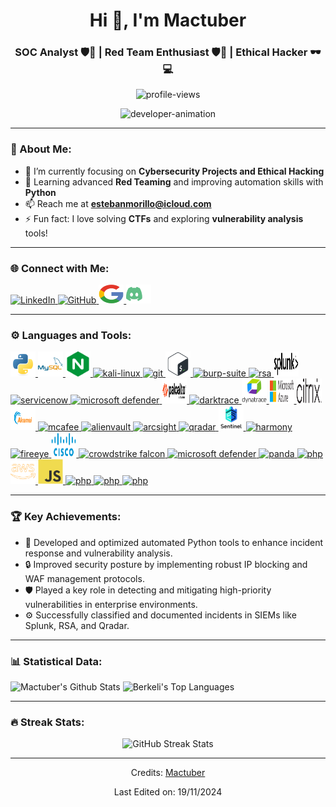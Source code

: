 <h1 align="center">Hi 👋, I'm Mactuber</h1>
<h3 align="center">SOC Analyst 🛡️🔵 | Red Team Enthusiast 🛡️🔴 | Ethical Hacker 🕶️💻</h3>

<p align="center">
  <img src="https://komarev.com/ghpvc/?username=esteban-castillo&label=Profile%20views&color=0e75b6&style=flat" alt="profile-views" />
</p>

<p align="center">
  <img src="https://github.com/Adam-pw/Adam-pw/blob/main/animation_500_kxa883sd.gif" alt="developer-animation" width="300"/>
</p>

---

### 🌟 About Me:

- 🔭 I’m currently focusing on **Cybersecurity Projects and Ethical Hacking**  
- 🌱 Learning advanced **Red Teaming** and improving automation skills with **Python**  
- 📫 Reach me at **estebanmorillo@icloud.com**  
- ⚡ Fun fact: I love solving **CTFs** and exploring **vulnerability analysis** tools!  

---

### 🌐 Connect with Me:

<p align="left">
  <a href="https://www.linkedin.com/in/jerem%C3%ADas-esteban-castillo-morillo-811806231/" target="blank">
    <img src="https://raw.githubusercontent.com/rahuldkjain/github-profile-readme-generator/master/src/images/icons/Social/linked-in-alt.svg" alt="LinkedIn" height="30" width="40" />
  </a>
  <a href="https://github.com/Mactuber" target="blank">
    <img src="https://raw.githubusercontent.com/rahuldkjain/github-profile-readme-generator/master/src/images/icons/Social/github.svg" alt="GitHub" height="30" width="40" />
  </a>
  <a href="https://sites.google.com/view/jeremias-esteban-castillo/inicio" target="blank">
    <img src="https://raw.githubusercontent.com/devicons/devicon/master/icons/google/google-original.svg" alt="Google Site" height="30" width="40" />
  </a>
  <a href="https://discordapp.com/users/1035685063175712779" target="blank">
    <img src="https://github.com/devicons/devicon/blob/master/docs/assets/css/discord-logo.svg" alt="Discord" height="30" width="40" />
  </a>
</p>

---

### ⚙️ Languages and Tools:

<p align="left"> 
    <!-- Python -->
    <a href="https://www.python.org/" target="_blank" rel="noreferrer"> 
        <img src="https://raw.githubusercontent.com/devicons/devicon/master/icons/python/python-original.svg" alt="python" width="40" height="40"/> 
    </a>
    <!-- MySQL -->
    <a href="https://www.mysql.com/" target="_blank" rel="noreferrer"> 
        <img src="https://raw.githubusercontent.com/devicons/devicon/master/icons/mysql/mysql-original-wordmark.svg" alt="mysql" width="40" height="40"/> 
    </a>
    <!-- Nginx -->
    <a href="https://nginx.org/" target="_blank" rel="noreferrer"> 
        <img src="https://raw.githubusercontent.com/devicons/devicon/master/icons/nginx/nginx-original.svg" alt="nginx" width="40" height="40"/> 
    </a>
    <!-- Kali Linux -->
    <a href="https://www.kali.org/" target="_blank" rel="noreferrer">
        <img src="https://github.com/simple-icons/simple-icons/blob/develop/icons/kalilinux.svg" alt="kali-linux" width="40" height="40"/>
    </a>
    <!-- Git -->
    <a href="https://git-scm.com/" target="_blank" rel="noreferrer">
        <img src="https://www.vectorlogo.zone/logos/git-scm/git-scm-icon.svg" alt="git" width="40" height="40"/>
    </a>
    <!-- Bash -->
    <a href="https://www.gnu.org/software/bash/" target="_blank" rel="noreferrer">
        <img src="https://raw.githubusercontent.com/devicons/devicon/master/icons/bash/bash-original.svg" alt="bash" width="40" height="40"/>
    </a>
    <!-- Burp Suite -->
    <a href="https://portswigger.net/burp" target="_blank" rel="noreferrer">
        <img src="https://github.com/simple-icons/simple-icons/blob/develop/icons/burpsuite.svg" alt="burp-suite" width="40" height="40"/>
    </a>
    <!-- RSA -->
    <a href="https://www.rsa.com/" target="_blank" rel="noreferrer">
        <img src="https://upload.wikimedia.org/wikipedia/commons/e/ef/RSA_Security_201x_logo.svg" alt="rsa" width="40" height="40"/>
    </a>
    <!-- Splunk -->
    <a href="https://www.splunk.com/" target="_blank" rel="noreferrer">
        <img src="https://github.com/cncf/landscape/blob/master/hosted_logos/splunk.svg" alt="splunk" width="40" height="40"/>
    </a>
    <!-- Service Now -->
    <a href="https://www.servicenow.com/" target="_blank" rel="noreferrer">
        <img src="https://upload.wikimedia.org/wikipedia/commons/5/57/ServiceNow_logo.svg" alt="servicenow" width="40" height="40"/>
    </a>
    <!-- Microsoft Defender Security Center -->
    <a href="https://www.microsoft.com/en-us/security/business/threat-protection/microsoft-defender" target="_blank" rel="noreferrer">
        <img src="https://upload.wikimedia.org/wikipedia/commons/a/a4/Windows-defender.svg" alt="microsoft defender" width="40" height="40"/>
    </a>
    <!-- Cortex XDR -->
    <a href="https://www.paloaltonetworks.com/cortex/cortex-xdr" target="_blank" rel="noreferrer">
        <img src="https://github.com/cncf/landscape/blob/master/hosted_logos/palo-alto-networks.svg" alt="cortex xdr" width="40" height="40"/>
    </a>
    <!-- Darktrace -->
    <a href="https://www.darktrace.com/" target="_blank" rel="noreferrer">
        <img src="https://logotyp.us/file/darktrace.svg" alt="darktrace" width="40" height="40"/>
    </a>
    <!-- Dynatrace -->
    <a href="https://www.dynatrace.com/" target="_blank" rel="noreferrer">
        <img src="https://github.com/cncf/landscape/blob/master/hosted_logos/dynatrace.svg" alt="dynatrace" width="40" height="40"/>
    </a>
    <!-- Azure -->
    <a href="https://azure.microsoft.com/" target="_blank" rel="noreferrer">
        <img src="https://github.com/cncf/landscape/blob/master/hosted_logos/microsoft-azure.svg" alt="azure" width="40" height="40"/>
    </a>
    <!-- Citrix -->
    <a href="https://www.citrix.com/" target="_blank" rel="noreferrer">
        <img src="https://github.com/cncf/landscape/blob/master/hosted_logos/citrix.svg" alt="citrix" width="40" height="40"/>
    </a>
    <!-- Akamai -->
    <a href="https://www.akamai.com/" target="_blank" rel="noreferrer">
        <img src="https://github.com/cncf/landscape/blob/master/hosted_logos/akamai.svg" alt="akamai" width="40" height="40"/>
    </a>
    <!-- McAfee -->
    <a href="https://www.mcafee.com/" target="_blank" rel="noreferrer">
        <img src="https://upload.wikimedia.org/wikipedia/commons/c/cf/McAfee_logo.svg" alt="mcafee" width="40" height="40"/>
    </a>
    <!-- AlienVault -->
    <a href="https://www.alienvault.com/" target="_blank" rel="noreferrer">
        <img src="https://www.maltego.com/images/uploads/alienvault-otx-logo.png" alt="alienvault" width="40" height="40"/>
    </a>
    <!-- ArcSight -->
    <a href="https://www.microfocus.com/en-us/products/arcsight-siem/overview" target="_blank" rel="noreferrer">
        <img src="https://upload.wikimedia.org/wikipedia/commons/4/4f/ArcSight_logo.svg" alt="arcsight" width="40" height="40"/>
    </a>
    <!-- QRadar -->
    <a href="https://www.ibm.com/security/security-intelligence/qradar" target="_blank" rel="noreferrer">
        <img src="https://upload.wikimedia.org/wikipedia/commons/1/15/Logo_IBM-qradar.png" alt="qradar" width="40" height="40"/>
    </a>
    <!-- Azure Sentinel -->
    <a href="https://azure.microsoft.com/en-us/services/azure-sentinel/" target="_blank" rel="noreferrer">
        <img src="https://github.com/cncf/landscape/blob/master/hosted_logos/sentinel.svg" alt="azure sentinel" width="40" height="40"/>
    </a>
    <!-- Harmony -->
    <a href="https://www.checkpoint.com/cyber-security/harmony/" target="_blank" rel="noreferrer">
        <img src="https://upload.wikimedia.org/wikipedia/commons/f/f3/Check_Point_logo_2022.svg" alt="harmony" width="40" height="40"/>
    </a>
    <!-- FireEye -->
    <a href="https://www.fireeye.com/" target="_blank" rel="noreferrer">
        <img src="https://upload.wikimedia.org/wikipedia/commons/f/f6/FireEye.svg" alt="fireeye" width="40" height="40"/>
    </a>
    <!-- Cisco Secure Endpoint -->
    <a href="https://www.cisco.com/c/en/us/products/security/secure-endpoint.html" target="_blank" rel="noreferrer">
        <img src="https://github.com/cncf/landscape/blob/master/hosted_logos/cisco-container-platform.svg" alt="cisco secure endpoint" width="40" height="40"/>
    </a>
    <!-- Crowdstrike Falcon -->
    <a href="https://www.crowdstrike.com/endpoint-security/" target="_blank" rel="noreferrer">
        <img src="https://upload.wikimedia.org/wikipedia/commons/4/4f/CrowdStrike_logo.svg" alt="crowdstrike falcon" width="40" height="40"/>
    </a>
    <!-- ATP Microsoft Defender -->
    <a href="https://www.microsoft.com/en-us/security/business/threat-protection/microsoft-defender" target="_blank" rel="noreferrer">
        <img src="https://upload.wikimedia.org/wikipedia/commons/4/44/Microsoft_logo.svg" alt="microsoft defender" width="40" height="40"/>
    </a>
    <!-- Panda -->
    <a href="https://www.pandasecurity.com/" target="_blank" rel="noreferrer">
        <img src="https://upload.wikimedia.org/wikipedia/commons/3/35/Panda_Security_Logo_HighRes.svg" alt="panda" width="40" height="40"/>
    </a>
    <!-- PHP -->
    <a href="https://www.php.net/manual/es/intro-whatis.php" target="_blank" rel="noreferrer">
        <img src="https://upload.wikimedia.org/wikipedia/commons/2/27/PHP-logo.svg" alt="php" width="40" height="40"/>
    </a>
    <!-- AWS -->
    <a href="https://aws.amazon.com/es/" target="_blank" rel="noreferrer">
        <img src="https://github.com/devicons/devicon/blob/master/icons/amazonwebservices/amazonwebservices-line-wordmark.svg" alt="php" width="40" height="40"/>
    </a>
   <!-- JavaScript  -->
    <a href="https://developer.mozilla.org/es/docs/Web/JavaScript" target="_blank" rel="noreferrer">
        <img src="https://github.com/devicons/devicon/blob/master/icons/javascript/javascript-original.svg" alt="php" width="40" height="40"/>
    </a>
     <!-- Autopsy  -->
    <a href="https://www.autopsy.com/" target="_blank" rel="noreferrer">
        <img src="https://avatars.githubusercontent.com/u/856501?v=4" alt="php" width="40" height="40"/>
    </a>
     <!-- Ghidra  -->
    <a href="https://ghidra-sre.org/" rel="noreferrer">
        <img src="https://upload.wikimedia.org/wikipedia/commons/f/f6/Ghidra_logo.svg" alt="php" width="40" height="40"/>
    </a>
     <!-- Volatility  -->
    <a href="https://volatilityfoundation.org/" rel="noreferrer">
        <img src="https://avatars.githubusercontent.com/u/6001145?s=48&v=4" alt="php" width="40" height="40"/>
    </a>
</p>

---

### 🏆 Key Achievements:

- 🚀 Developed and optimized automated Python tools to enhance incident response and vulnerability analysis.  
- 🔒 Improved security posture by implementing robust IP blocking and WAF management protocols.  
- 🛡️ Played a key role in detecting and mitigating high-priority vulnerabilities in enterprise environments.  
- ⚙️ Successfully classified and documented incidents in SIEMs like Splunk, RSA, and Qradar.  

---

### 📊 Statistical Data:

<p>
  <img alt="Mactuber's Github Stats" src="https://github-readme-stats.vercel.app/api/?username=Mactuber&show_icons=true&include_all_commits=true&count_private=true&theme=react&hide_border=true&bg_color=1F222E&title_color=F85D7F&icon_color=F8D866" height="192px"/>
  <img alt="Berkeli's Top Languages" src="https://github-readme-stats.vercel.app/api/top-langs/?username=Mactuber&langs_count=8&layout=compact&theme=react&hide_border=true&bg_color=1F222E&title_color=F85D7F&icon_color=F8D866" height="192px"/>
</p>

---

### 🔥 Streak Stats:

<p align="center">
  <img src="https://github-readme-streak-stats.herokuapp.com/?user=Mactuber&theme=tokyonight" alt="GitHub Streak Stats"/>
</p>

---

<p align="center">Credits: <a href="https://github.com/Mactuber">Mactuber</a></p>
<p align="center">Last Edited on: 19/11/2024</p>
